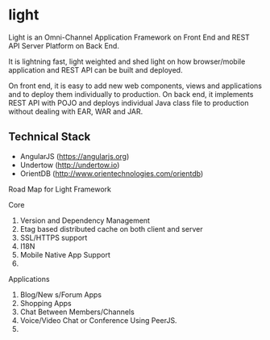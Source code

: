 light
=====

Light is an Omni-Channel Application Framework on Front End and REST API Server Platform on Back End.

It is lightning fast,  light weighted and shed light on how browser/mobile application and REST API can be built and deployed.

On front end, it is easy to add new web components, views and applications and to deploy them individually to production.
On back end, it implements REST API with POJO and deploys individual Java class file to production without dealing with EAR, WAR and JAR.

## Technical Stack

* AngularJS (https://angularjs.org)
* Undertow (http://undertow.io)
* OrientDB (http://www.orientechnologies.com/orientdb)

Road Map for Light Framework

Core
1. Version and Dependency Management
2. Etag based distributed cache on both client and server
3. SSL/HTTPS support
4. I18N
5. Mobile Native App Support
6.


Applications

1. Blog/New s/Forum Apps
2. Shopping Apps
3. Chat Between Members/Channels
4. Voice/Video Chat or Conference Using PeerJS.
5.

